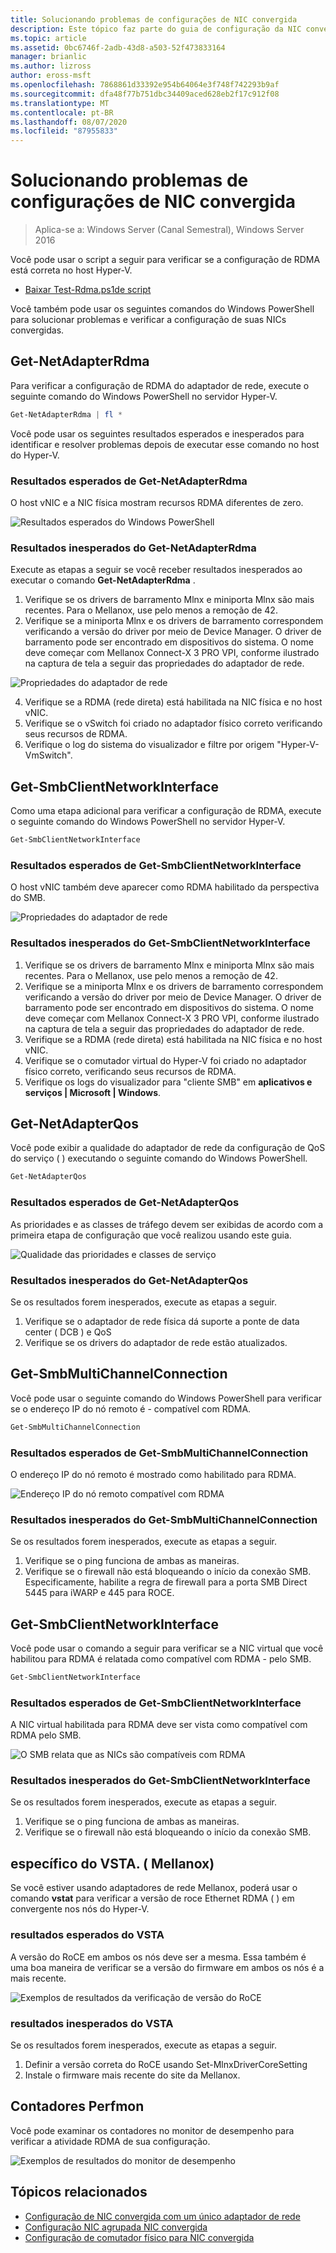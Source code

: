 ```yaml
---
title: Solucionando problemas de configurações de NIC convergida
description: Este tópico faz parte do guia de configuração da NIC convergida para o Windows Server 2016.
ms.topic: article
ms.assetid: 0bc6746f-2adb-43d8-a503-52f473833164
manager: brianlic
ms.author: lizross
author: eross-msft
ms.openlocfilehash: 7868861d33392e954b64064e3f748f742293b9af
ms.sourcegitcommit: dfa48f77b751dbc34409aced628eb2f17c912f08
ms.translationtype: MT
ms.contentlocale: pt-BR
ms.lasthandoff: 08/07/2020
ms.locfileid: "87955833"
---
```

# <a name="troubleshooting-converged-nic-configurations"></a>Solucionando problemas de configurações de NIC convergida

>Aplica-se a: Windows Server (Canal Semestral), Windows Server 2016

Você pode usar o script a seguir para verificar se a configuração de RDMA está correta no host Hyper-V.

- [Baixar Test-Rdma.ps1de script](https://github.com/Microsoft/SDN/blob/master/Diagnostics/Test-Rdma.ps1)

Você também pode usar os seguintes comandos do Windows PowerShell para solucionar problemas e verificar a configuração de suas NICs convergidas.

## <a name="get-netadapterrdma"></a>Get-NetAdapterRdma

Para verificar a configuração de RDMA do adaptador de rede, execute o seguinte comando do Windows PowerShell no servidor Hyper-V.

```powershell
Get-NetAdapterRdma | fl *
```

Você pode usar os seguintes resultados esperados e inesperados para identificar e resolver problemas depois de executar esse comando no host do Hyper-V.

### <a name="get-netadapterrdma-expected-results"></a>Resultados esperados de Get-NetAdapterRdma

O host vNIC e a NIC física mostram recursos RDMA diferentes de zero.

![Resultados esperados do Windows PowerShell](../../media/Converged-NIC/CNIC-Troubleshooting/cnic-tshoot-01.jpg)

### <a name="get-netadapterrdma-unexpected-results"></a>Resultados inesperados do Get-NetAdapterRdma

Execute as etapas a seguir se você receber resultados inesperados ao executar o comando **Get-NetAdapterRdma** .

1. Verifique se os drivers de barramento Mlnx e miniporta Mlnx são mais recentes. Para o Mellanox, use pelo menos a remoção de 42.
2. Verifique se a miniporta Mlnx e os drivers de barramento correspondem verificando a versão do driver por meio de Device Manager. O driver de barramento pode ser encontrado em dispositivos do sistema. O nome deve começar com Mellanox Connect-X 3 PRO VPI, conforme ilustrado na captura de tela a seguir das propriedades do adaptador de rede.

![Propriedades do adaptador de rede](../../media/Converged-NIC/CNIC-Troubleshooting/cnic-tshoot-02.jpg)

4. Verifique se a RDMA (rede direta) está habilitada na NIC física e no host vNIC.
5. Verifique se o vSwitch foi criado no adaptador físico correto verificando seus recursos de RDMA.
6. Verifique o log do sistema do visualizador e filtre por origem "Hyper-V-VmSwitch".

## <a name="get-smbclientnetworkinterface"></a>Get-SmbClientNetworkInterface

Como uma etapa adicional para verificar a configuração de RDMA, execute o seguinte comando do Windows PowerShell no servidor Hyper-V.

```powershell
Get-SmbClientNetworkInterface
```

### <a name="get-smbclientnetworkinterface-expected-results"></a>Resultados esperados de Get-SmbClientNetworkInterface

O host vNIC também deve aparecer como RDMA habilitado da perspectiva do SMB.

![Propriedades do adaptador de rede](../../media/Converged-NIC/CNIC-Troubleshooting/cnic-tshoot-03.jpg)

### <a name="get-smbclientnetworkinterface-unexpected-results"></a>Resultados inesperados do Get-SmbClientNetworkInterface

1. Verifique se os drivers de barramento Mlnx e miniporta Mlnx são mais recentes. Para o Mellanox, use pelo menos a remoção de 42.
2. Verifique se a miniporta Mlnx e os drivers de barramento correspondem verificando a versão do driver por meio de Device Manager. O driver de barramento pode ser encontrado em dispositivos do sistema. O nome deve começar com Mellanox Connect-X 3 PRO VPI, conforme ilustrado na captura de tela a seguir das propriedades do adaptador de rede.
3. Verifique se a RDMA (rede direta) está habilitada na NIC física e no host vNIC.
4. Verifique se o comutador virtual do Hyper-V foi criado no adaptador físico correto, verificando seus recursos de RDMA.
5. Verifique os logs do visualizador para "cliente SMB" em **aplicativos e serviços | Microsoft | Windows**.

## <a name="get-netadapterqos"></a>Get-NetAdapterQos

Você pode exibir a qualidade do adaptador de rede da configuração de QoS do serviço \( \) executando o seguinte comando do Windows PowerShell.

```powershell
Get-NetAdapterQos
```

### <a name="get-netadapterqos-expected-results"></a>Resultados esperados de Get-NetAdapterQos

As prioridades e as classes de tráfego devem ser exibidas de acordo com a primeira etapa de configuração que você realizou usando este guia.

![Qualidade das prioridades e classes de serviço](../../media/Converged-NIC/CNIC-Troubleshooting/cnic-tshoot-04.jpg)

### <a name="get-netadapterqos-unexpected-results"></a>Resultados inesperados do Get-NetAdapterQos

Se os resultados forem inesperados, execute as etapas a seguir.

1. Verifique se o adaptador de rede física dá suporte a ponte de data center \( DCB \) e QoS
2. Verifique se os drivers do adaptador de rede estão atualizados.

## <a name="get-smbmultichannelconnection"></a>Get-SmbMultiChannelConnection

Você pode usar o seguinte comando do Windows PowerShell para verificar se o endereço IP do nó remoto é \- compatível com RDMA.

```powershell
Get-SmbMultiChannelConnection
```

### <a name="get-smbmultichannelconnection-expected-results"></a>Resultados esperados de Get-SmbMultiChannelConnection

O endereço IP do nó remoto é mostrado como habilitado para RDMA.

![Endereço IP do nó remoto compatível com RDMA](../../media/Converged-NIC/CNIC-Troubleshooting/cnic-tshoot-05.jpg)

### <a name="get-smbmultichannelconnection-unexpected-results"></a>Resultados inesperados do Get-SmbMultiChannelConnection

Se os resultados forem inesperados, execute as etapas a seguir.

1. Verifique se o ping funciona de ambas as maneiras.
2. Verifique se o firewall não está bloqueando o início da conexão SMB. Especificamente, habilite a regra de firewall para a porta SMB Direct 5445 para iWARP e 445 para ROCE.

## <a name="get-smbclientnetworkinterface"></a>Get-SmbClientNetworkInterface

Você pode usar o comando a seguir para verificar se a NIC virtual que você habilitou para RDMA é relatada como compatível com RDMA \- pelo SMB.

```powershell
Get-SmbClientNetworkInterface
```

### <a name="get-smbclientnetworkinterface-expected-results"></a>Resultados esperados de Get-SmbClientNetworkInterface

A NIC virtual habilitada para RDMA deve ser vista como compatível com RDMA pelo SMB.

![O SMB relata que as NICs são compatíveis com RDMA](../../media/Converged-NIC/CNIC-Troubleshooting/cnic-tshoot-06.jpg)

### <a name="get-smbclientnetworkinterface-unexpected-results"></a>Resultados inesperados do Get-SmbClientNetworkInterface

Se os resultados forem inesperados, execute as etapas a seguir.

1. Verifique se o ping funciona de ambas as maneiras.
2. Verifique se o firewall não está bloqueando o início da conexão SMB.

## <a name="vstat-mellanox-specific"></a>específico do VSTA. \( Mellanox\)

Se você estiver usando adaptadores de rede Mellanox, poderá usar o comando **vstat** para verificar a versão de roce Ethernet RDMA \( \) em convergente nos nós do Hyper-V.

### <a name="vstat-expected-results"></a>resultados esperados do VSTA

A versão do RoCE em ambos os nós deve ser a mesma. Essa também é uma boa maneira de verificar se a versão do firmware em ambos os nós é a mais recente.

![Exemplos de resultados da verificação de versão do RoCE](../../media/Converged-NIC/CNIC-Troubleshooting/cnic-tshoot-07.jpg)

### <a name="vstat-unexpected-results"></a>resultados inesperados do VSTA

Se os resultados forem inesperados, execute as etapas a seguir.

1. Definir a versão correta do RoCE usando Set-MlnxDriverCoreSetting
2. Instale o firmware mais recente do site da Mellanox.

## <a name="perfmon-counters"></a>Contadores Perfmon

Você pode examinar os contadores no monitor de desempenho para verificar a atividade RDMA de sua configuração.

![Exemplos de resultados do monitor de desempenho](../../media/Converged-NIC/CNIC-Troubleshooting/cnic-tshoot-08.jpg)

## <a name="related-topics"></a>Tópicos relacionados

- [Configuração de NIC convergida com um único adaptador de rede](cnic-single.md)
- [Configuração NIC agrupada NIC convergida](cnic-datacenter.md)
- [Configuração de comutador físico para NIC convergida](cnic-app-switch-config.md)
